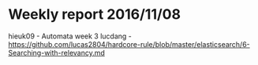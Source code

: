 # Weekly report 2016/11/08

hieuk09 - Automata week 3
lucdang - https://github.com/lucas2804/hardcore-rule/blob/master/elasticsearch/6-Searching-with-relevancy.md
